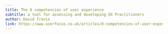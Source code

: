 ```yaml
---
title: The 8 competencies of user experience
subtitle: a tool for assessing and developing UX Practitioners
author: David Travis
link: https://www.userfocus.co.uk/articles/8-competencies-of-user-experience.html
---
```

